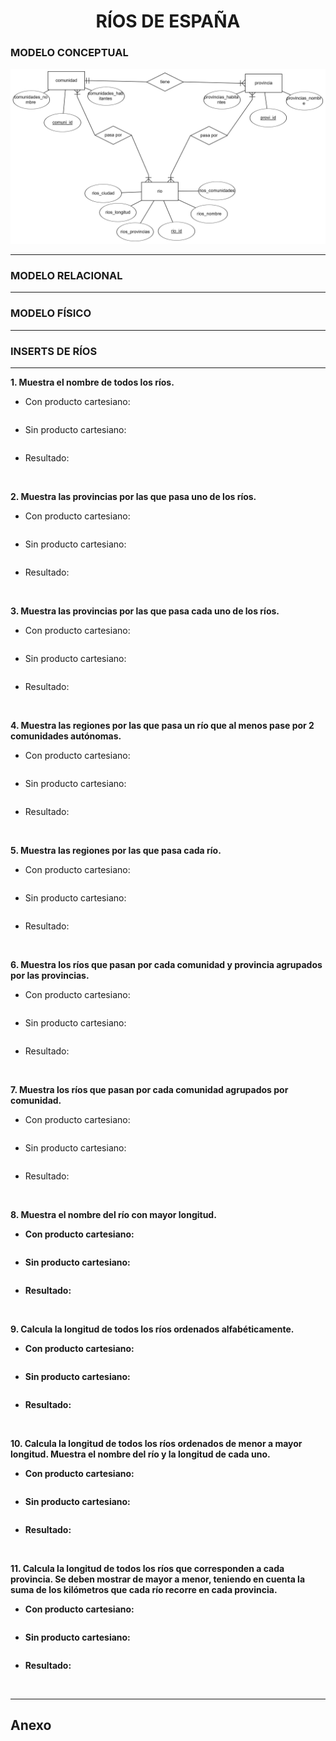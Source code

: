 <!-- style -->
  <style>
    /* título */
      h1{
        text-align: center;
        font-weight: bold;
      }

    /* subtítulos */
      h3{
        font-weight: bold;
      }
  </style>

<!---------------------------------------------------->

<!-- title -->
  <h1>RÍOS DE ESPAÑA</h1>

<!-- modelo conceptual -->
  <h3>MODELO CONCEPTUAL</h3>

  <img src="img/conceptual.png">

  <hr>

<!------------------------------------------->

<!-- modelo relacional -->
  <h3>MODELO RELACIONAL</h3>



  <hr>

<!------------------------------------------->

<!-- modelo físico -->
  <h3>MODELO FÍSICO</h3>



  <hr>

<!------------------------------------------->

<!-- inserts de ríos -->
  <h3>INSERTS DE RÍOS</h3>



  <hr>

<!------------------------------------------->

<!-- ejercicios -->
  <!-- ej1 -->
  <p><b>1. Muestra el nombre de todos los ríos.</b></p>

  - Con producto cartesiano:

  ```sql

  ```

  - Sin producto cartesiano:

  ```sql

  ```

  - Resultado:

  <img src="">



  <!-- ej2 -->
  <p><b>2. Muestra las provincias por las que pasa uno de los ríos.</b></p>

  - Con producto cartesiano:

  ```sql

  ```

  - Sin producto cartesiano:

  ```sql

  ```

  - Resultado:

  <img src="">



  <!-- ej3 -->
  <p><b>3. Muestra las provincias por las que pasa cada uno de los ríos.</b></p>

  - Con producto cartesiano:

  ```sql

  ```

  - Sin producto cartesiano:

  ```sql

  ```

  - Resultado:

  <img src="">



  <!-- ej4 -->
  <p><b>4. Muestra las regiones por las que pasa un río que al menos pase por 2 comunidades autónomas.</b></p>

  - Con producto cartesiano:

  ```sql

  ```

  - Sin producto cartesiano:

  ```sql

  ```

  - Resultado:

  <img src="">



  <!-- ej5 -->
  <p><b>5. Muestra las regiones por las que pasa cada río.</b></p>

  - Con producto cartesiano:

  ```sql

  ```

  - Sin producto cartesiano:

  ```sql

  ```

  - Resultado:

  <img src="">



  <!-- ej6 -->
  <p><b>6. Muestra los ríos que pasan por cada comunidad y provincia agrupados por las provincias.</b></p>

  - Con producto cartesiano:

  ```sql

  ```

  - Sin producto cartesiano:

  ```sql

  ```

  - Resultado:

  <img src="">



  <!-- ej7 -->
  <p><b>7. Muestra los ríos que pasan por cada comunidad agrupados por comunidad.</b></p>

  - Con producto cartesiano:

  ```sql

  ```

  - Sin producto cartesiano:

  ```sql

  ```

  - Resultado:

  <img src="">



  <!-- ej8 -->
  <p><b>8. Muestra el nombre del río con mayor longitud.<b></p>

  - Con producto cartesiano:

  ```sql

  ```

  - Sin producto cartesiano:

  ```sql

  ```

  - Resultado:

  <img src="">



  <!-- ej9 -->
  <p><b>9. Calcula la longitud de todos los ríos ordenados alfabéticamente.</b></p>

  - Con producto cartesiano:

  ```sql

  ```

  - Sin producto cartesiano:

  ```sql

  ```

  - Resultado:

  <img src="">



  <!-- ej10 -->
  <p><b>10. Calcula la longitud de todos los ríos ordenados de menor a mayor longitud. Muestra el nombre del río y la longitud de cada uno.</b></p>

  - Con producto cartesiano:

  ```sql

  ```

  - Sin producto cartesiano:

  ```sql

  ```

  - Resultado:

  <img src="">



  <!-- ej11 -->
  <p><b>11. Calcula la longitud de todos los ríos que corresponden a cada provincia. Se deben mostrar de mayor a menor, teniendo en cuenta la suma de los kilómetros que cada río recorre en cada provincia.</b></p>

  - Con producto cartesiano:

  ```sql

  ```

  - Sin producto cartesiano:

  ```sql

  ```

  - Resultado:

  <img src="">

  <hr>

<!---------------------------------------------------->

<h2><b>Anexo</b></h2>

```sql

```
